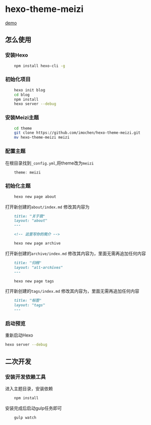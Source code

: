 # hexo-theme-meizi

[demo](https://imochen.com)

## 怎么使用

### 安装Hexo

```bash
	npm install hexo-cli -g
```
### 初始化项目
```bash
	hexo init blog
	cd blog
	npm install
	hexo server --debug
```

### 安装Meizi主题
```bash
	cd theme
	git clone https://github.com/imochen/hexo-theme-meizi.git
	mv hexo-theme-meizi meizi
```

### 配置主题

在根目录找到`_config.yml`,将theme改为`meizi`

```javascript
	theme: meizi
```

### 初始化主题

```bash
	hexo new page about
```
打开新创建的`about/index.md`
修改其内容为
```md
	title: "关于我"
	layout: "about"
	---

	<!-- 这里写你的简介 -->
```


```bash
	hexo new page archive
```
打开新创建的`archive/index.md`
修改其内容为，里面无需再追加任何内容
```md
	title: "归档"
	layout: "all-archives"
	---
```


```bash
	hexo new page tags
```
打开新创建的`tags/index.md`
修改其内容为，里面无需再追加任何内容
```md
	title: "标签"
	layout: "tags"
	---
```

### 启动预览

重新启动Hexo
```bash
hexo server --debug
```

## 二次开发

### 安装开发依赖工具

进入主题目录，安装依赖
```bash
	npm install
```

安装完成后启动gulp任务即可

```bash
	gulp watch
```